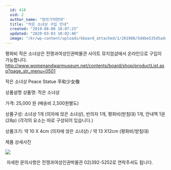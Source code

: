 ```yaml
---
  id: 410
  uid: 2
  author_name: "정의기억연대"
  title: "작은 소녀상 구입 안내"
  created: "2019-08-08 18:07:23"
  updated: "2020-03-03 10:02:46"
  image: "/kr/wp-content/uploads/kboard_attached/1/201908/5d4be535d5adc5493849.jpg"
---
```

평화비 작은 소녀상은 전쟁과여성인권박물관 사이트 뮤지엄샵에서 온라인으로 구입이 가능합니다. 
​http://www.womenandwarmuseum.net/contents/board/shop/productList.asp?page_str_menu=0501

작은 소녀상 
Peace Statue
平和少女像

상품설명 
상품명: 작은 소녀상

가격: 25,000 원
(배송비 2,500원별도)

상품구성: 소녀상 1개 (의자에 앉은 소녀상), 
빈의자 1개, 평화비(받침대) 1개, 안내책 1권 (28p)
(각각의 요소는 따로 구성되어 있습니다.) 

​상품크기: 약 10 X 4cm (의자에 앉은 소녀상) / 약 13 X12cm (평화비/받침대) 

제품 상세사진 
  
![](/kr/wp-content/uploads/kboard_attached/1/201908/5d4be535d5adc5493849.jpg)
  

​
자세한 문의사항은 전쟁과여성인권박물관 02)392-5252로 연락주셔도 됩니다.​